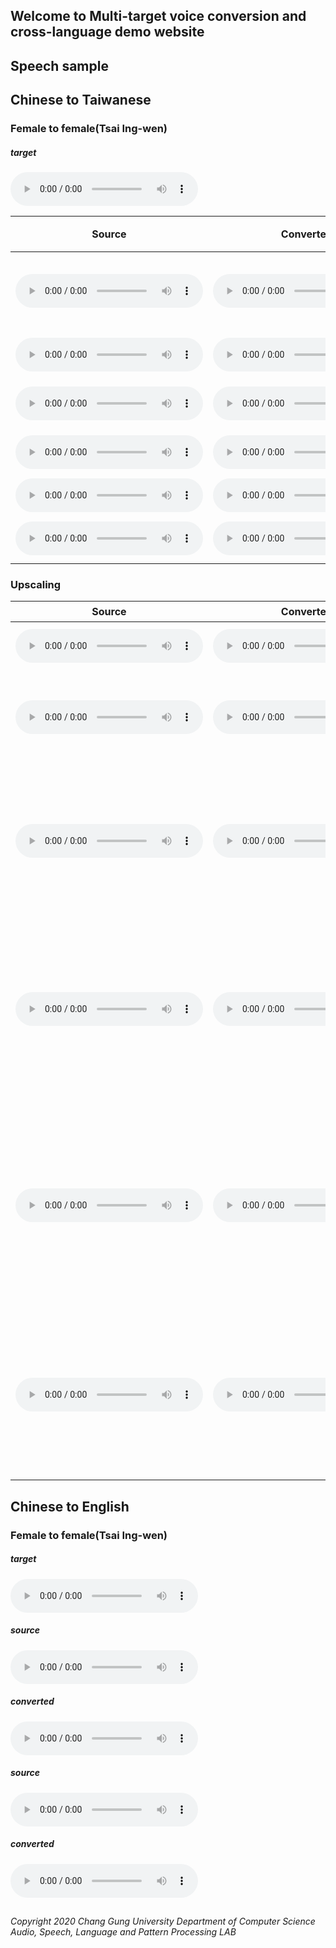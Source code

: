 ## Welcome to Multi-target voice conversion and cross-language demo website

<h2 id="speech-sample" color=#9A484C>Speech sample</h2>

<h2 id="speech-sample" color=#9A484C>Chinese to Taiwanese</h2>

<h3 id="female-to-female" color=#9A484C>Female to female(Tsai Ing-wen)</h3>

##### target
<audio controls="controls">
<source type="audio/wav" src="res/src/S-12.wav" /></source>
</audio>



| Source | Converted | 台語文字 |
| ----- | ----- | ----- |
| <audio controls="controls"><source type="audio/wav" src="res/src/Combine003_Sync061.wav" /></source></audio> | <audio controls="controls"><source type="audio/wav" src="res/src/Com03_061_to_tsi_M_.wav" /></source></audio> | 目睭愛捎（sa）較金--咧 |
| <audio controls="controls"><source type="audio/wav" src="res/src/Combine003_Sync086_no_speaker_173.53-175.45.wav" /></source></audio> | <audio controls="controls"><source type="audio/wav" src="res/src/Com03_086_to_tsi_M_.wav" /></source></audio> | 這句話我上愛聽 |
| <audio controls="controls"><source type="audio/wav" src="res/src/Combine003_Sync284.wav" /></source></audio> | <audio controls="controls"><source type="audio/wav" src="res/src/Combine003_Sync284_TSI.wav" /></source></audio> | 我將伊載轉來了後 |
| <audio controls="controls"><source type="audio/wav" src="res/src/Combine003_Sync298.wav" /></source></audio> | <audio controls="controls"><source type="audio/wav" src="res/src/Combine003_Sync298_TSI.wav" /></source></audio> | 我無歡喜的時陣 |
| <audio controls="controls"><source type="audio/wav" src="res/src/Combine003_Sync303.wav" /></source></audio> | <audio controls="controls"><source type="audio/wav" src="res/src/Combine003_Sync303_no_TSI.wav" /></source></audio> | 有時陣 |
| <audio controls="controls"><source type="audio/wav" src="res/src/Combine003_Sync325_no_speaker_692.30-694.45.wav" /></source></audio> | <audio controls="controls"><source type="audio/wav" src="res/src/Combine003_Sync325_no_TSI.wav" /></source></audio> | 家己過家己的生活 |


### Upscaling



| Source | Converted | 台語文字 |
| ----- | ----- | ----- |
| <audio controls="controls"><source type="audio/wav" src="res/src/Combine003_Sync331.wav" /></source></audio> | <audio controls="controls"><source type="audio/wav" src="res/src/Combine003_Sync331_no_TSI.wav" /></source></audio> | 我真正足愛我的妹妹 |
| <audio controls="controls"><source type="audio/wav" src="res/src/Combine003_Sync725.wav" /></source></audio> | <audio controls="controls"><source type="audio/wav" src="res/src/Combine003_Sync725_TSI.wav" /></source></audio> | 講一句「拍斷手骨顛倒勇」是誠（tsiann）好的鼓勵 |
| <audio controls="controls"><source type="audio/wav" src="res/src/S-2.wav" /></source></audio> | <audio controls="controls"><source type="audio/wav" src="res/src/S-2_TSI.wav" /></source></audio> | 阿爸摸我的頭鬃講，抾著物件愛緊還--人，你愛知影，拍散的鴨仔佮伊的主人攏真著急! |
| <audio controls="controls"><source type="audio/wav" src="res/src/S-8.wav" /></source></audio> | <audio controls="controls"><source type="audio/wav" src="res/src/S-8_TSI.wav" /></source></audio> | 毋閣（koh），今仔日我欲（beh）講的毋是電扇風抑（iah）是La-jí-o̍oh ， 是欲講阮阿爸彼台掛Lài-tah的鐵馬 |
| <audio controls="controls"><source type="audio/wav" src="res/src/S-25.wav" /></source></audio> | <audio controls="controls"><source type="audio/wav" src="res/src/S-25_TSI.wav" /></source></audio> | 月娘哪會無愛小覕（bih）--一下，規路一直綴（tuè）阮行，予阿爸騎赫（hiah）緊，害我心肝咇噗彩（phi̍h-pho̍k-tshái |
| <audio controls="controls"><source type="audio/wav" src="res/src/S-59.wav" /></source></audio> | <audio controls="controls"><source type="audio/wav" src="res/src/S-59_TSI.wav" /></source></audio> | 閣有七十歲的阿公放掉日本的空課，來到牛睏山頂咧修理破厝。逐家攏是土地的囝兒，無分國籍。|


## Chinese to English

<h3 id="female-to-female">Female to female(Tsai Ing-wen)</h3>

##### target 
<audio controls="controls">
<source type="audio/wav" src="res/src/S-10.wav"></source>
</audio>

##### source 
<audio controls="controls">
<source type="audio/wav" src="res/src/p228_219.wav"></source>
</audio>

##### converted 
<audio controls="controls">
<source type="audio/wav" src="res/src/p228_216_to_Tsi.wav"></source>
</audio>

##### source 
<audio controls="controls">
<source type="audio/wav" src="res/src/p228_339.wav"></source>
</audio>

##### converted 
<audio controls="controls">
<source type="audio/wav" src="res/src/p228_339_to_Tsi.wav"></source>
</audio>

<h2 id="let space"> </h2>

<h6 id="ccMark">Copyright 2020 Chang Gung University Department of Computer Science Audio, Speech, Language and Pattern Processing LAB</h6>